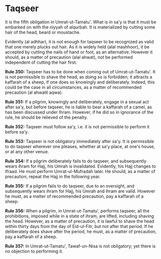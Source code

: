 Taqseer
=======

It is the fifth obligation in Umrat-ut-Tamatu'. What is in sa'y is that
it must be embarked on with the niyyah of alqurbah. It is materialized
by cutting some hair of the head, beard or moustache.

Evidently (al adhhar), it is not enough for taqseer to be recognized as
valid that one merely plucks out hair. As it is widely held (alal
mashhoor), it be accepted by cutting the nails of hand or foot, as an
alternative. However it should, as a matter of precaution (alal ahwat),
not be performed independent of cutting the hair first.

**Rule 350:** Taqseer has to be done when coming out of
Umrat-ut-Tamatu'. It is not permissible to shave the head, as doing so
is forbidden; it attracts a kaffarah of a sheep, if one does so
knowingly and deliberately. Indeed, this could be the case in all
circumstances, as a matter of recommended precaution (al ahwatil aqwa).

**Rule 351:** If a pilgrim, knowingly and deliberately, engage in a
sexual act after sa'y, but before taqseer, he is liable to bear a
kaffarah of a camel, as has been discussed under Ihram. However, if he
did so in ignorance of the rule, he should be relieved of the penalty.

**Rule 352:** Taqseer must follow sa'y, i.e. it is not permissible to
perform it before sa'y.

**Rule 353:** Taqseer is not obligatory immediately after sa'y. It is
permissible to do taqseer wherever one pleases, whether at sa'y place,
at one's house, or at any other venue.

**Rule 354:** If a pilgrim deliberately fails to do taqseer, and
subsequently wears ihram for Hajj, his Umrah is invalidated. Evidently,
his Hajj changes to Ifraad. He must perform Umrat-ul-Mufradah later. He
should, as a matter of precaution, repeat the Hajj in the following
year.

**Rule 355:** If a pilgrim fails to do taqseer, due to an oversight, and
subsequently wears ihram for Hajj, his Umrah and ihram are valid.
However he must, as a matter of recommended precaution, pay a kaffarah
of a sheep.

**Rule 356:** When a pilgrim, in Umrat-ut-Tamatu', performs taqseer, all
the prohibitions, imposed while in a state of ihram, are lifted,
including shaving the head. However, as a matter of precaution, it is
lawful to shave the head within thirty days from the day of Eid-ul-Fitr,
but not after that period. If he deliberately does shave after the
period, he must, as a matter of precaution, pay a kaffarah of a sheep.

**Rule 357:** In Umrat-ut-Tamatu', Tawaf-un-Nisa is not obligatory; yet
there is no objection to performing it.



